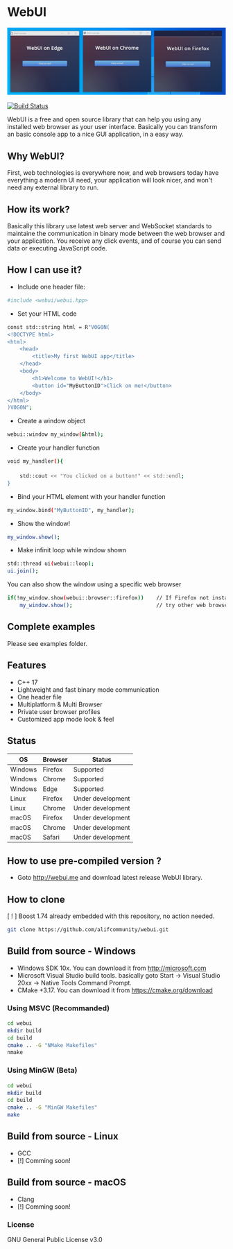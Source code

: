 # WebUI

[![N|Solid](https://raw.githubusercontent.com/alifcommunity/webui/main/screenshot.png)](https://github.com/alifcommunity/webui)

[![Build Status](https://img.shields.io/github/issues/alifcommunity/webui.svg?branch=master)](https://github.com/alifcommunity/webui)

WebUI is a free and open source library that can help you using any installed web browser as your user interface. Basically you can transform an basic console app to a nice GUI application, in a easy way.

## Why WebUI?

First, web technologies is everywhere now, and web browsers today have everything a modern UI need, your application will look nicer, and won't need any external library to run.

## How its work?

Basically this library use latest web server and WebSocket standards to maintaine the communication in binary mode between the web browser and your application. You receive any click events, and of course you can send data or executing JavaScript code. 

## How I can use it?

- Include one header file:
```sh
#include <webui/webui.hpp>
```

- Set your HTML code
```sh
const std::string html = R"V0G0N(
<!DOCTYPE html>
<html>
	<head>
		<title>My first WebUI app</title>
	</head>
	<body>
		<h1>Welcome to WebUI!</h1>
		<button id="MyButtonID">Click on me!</button>
	</body>
</html>
)V0G0N";
```

- Create a window object
```sh
webui::window my_window(&html);
```

- Create your handler function
```sh
void my_handler(){

    std::cout << "You clicked on a button!" << std::endl;
}
```

- Bind your HTML element with your handler function
```sh
my_window.bind("MyButtonID", my_handler);
```

- Show the window!
```sh
my_window.show();
```

- Make infinit loop while window shown
```sh
std::thread ui(webui::loop);
ui.join();
```

You can also show the window using a specific web browser

```sh
if(!my_window.show(webui::browser::firefox))    // If Firefox not installed
    my_window.show();                           // try other web browsers.
```

## Complete examples

Please see examples folder.

## Features

- C++ 17 
- Lightweight and fast binary mode communication 
- One header file 
- Multiplatform & Multi Browser 
- Private user browser profiles 
- Customized app mode look & feel

## Status

| OS | Browser  | Status |
| ------ | ------ | ------ |
| Windows | Firefox | Supported |
| Windows | Chrome | Supported |
| Windows | Edge | Supported |
| Linux | Firefox | Under development |
| Linux | Chrome | Under development |
| macOS | Firefox | Under development |
| macOS | Chrome | Under development |
| macOS | Safari | Under development |

## How to use pre-compiled version ?

- Goto http://webui.me and download latest release WebUI library.

## How to clone

[ ! ] Boost 1.74 already embedded with this repository, no action needed.

```sh
git clone https://github.com/alifcommunity/webui.git
```

## Build from source - Windows
- Windows SDK 10x. You can download it from http://microsoft.com 
- Microsoft Visual Studio build tools. basically goto Start -> Visual Studio 20xx -> Native Tools Command Prompt.
- CMake +3.17. You can download it from https://cmake.org/download

### Using MSVC (Recommanded)
```sh
cd webui
mkdir build
cd build
cmake .. -G "NMake Makefiles"
nmake
```

### Using MinGW (Beta)
```sh
cd webui
mkdir build
cd build
cmake .. -G "MinGW Makefiles"
make
```

## Build from source - Linux
- GCC
- [!] Comming soon!

## Build from source - macOS
- Clang
- [!] Comming soon!

### License

GNU General Public License v3.0
